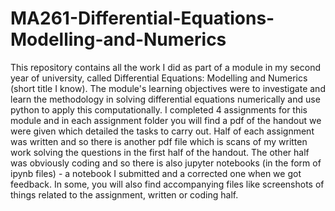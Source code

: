 # MA261-Differential-Equations-Modelling-and-Numerics

This repository contains all the work I did as part of a module in my second year of university, called Differential Equations: Modelling and Numerics (short title I know). The module's learning objectives were to investigate and learn the methodology in solving differential equations numerically and use python to apply this computationally. I completed 4 assignments for this module and in each assignment folder you will find a pdf of the handout we were given which detailed the tasks to carry out. Half of each assignment was written and so there is another pdf file which is scans of my written work solving the questions in the first half of the handout. The other half was obviously coding and so there is also jupyter notebooks (in the form of ipynb files) - a notebook I submitted and a corrected one when we got feedback. In some, you will also find accompanying files like screenshots of things related to the assignment, written or coding half.

